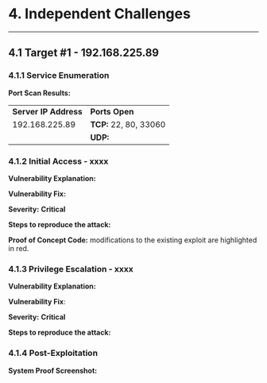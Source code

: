 
# 4. Independent Challenges
---
## 4.1 **Target #1 - 192.168.225.89**

### **4.1.1 Service Enumeration**

**Port Scan Results:**

|  |  |
| ---- | ---- |
| **Server IP Address** | **Ports Open** |
| 192.168.225.89 | **TCP:** 22, 80, 33060 |
|  | **UDP:** |

### 4.1.2 Initial Access - xxxx

**Vulnerability Explanation:**

**Vulnerability Fix:**

**Severity:** **Critical**

**Steps to reproduce the attack:**

**Proof of Concept Code:** modifications to the existing exploit are highlighted in red.
### 4.1.3 Privilege Escalation - xxxx

**Vulnerability Explanation:**

**Vulnerability Fix**:

**Severity:** **Critical**

**Steps to reproduce the attack:**

### 4.1.4 Post-Exploitation

**System Proof Screenshot:**




